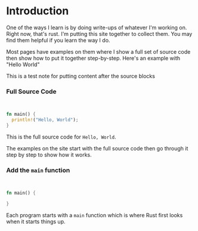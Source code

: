# Introduction

One of the ways I learn is by doing write-ups of
whatever I'm working on. Right now, that's rust.
I'm putting this site together to collect them.
You may find them helpful if you learn the way
I do.

Most pages have examples on them where I show
a full set of source code then show how to
put it together step-by-step. Here's an example
with "Hello World"

<div id="source" />

This is a test note for putting content 
after the source blocks

### Full Source Code
```rust


fn main() {
  println!("Hello, World");
}

```

This is the full source code for 
`Hello, World`.

The examples on the site start with the 
full source code then go through it 
step by step to show how it works.

### Add the `main` function
```rust


fn main() {

}

```

Each program starts with a `main` function
which is where Rust first looks when it starts
things up.

